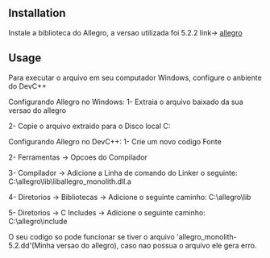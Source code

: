 ## Installation

Instale a biblioteca do Allegro, a versao utilizada foi 5.2.2
link-> [allegro](https://github.com/liballeg/allegro5/releases)


## Usage
Para executar o arquivo em seu computador Windows, configure o anbiente do DevC++

Configurando Allegro no Windows:
1- Extraia o arquivo baixado da sua versao do allegro

2- Copie o arquivo extraido para o Disco local C:

Configurando Allegro no DevC++:
1- Crie um novo codigo Fonte

2- Ferramentas -> Opcoes do Compilador

3- Compilador -> Adicione a Linha de comando do Linker o seguinte: C:\allegro\lib\liballegro_monolith.dll.a

4- Diretorios -> Bibliotecas -> Adicione o seguinte caminho: C:\allegro\lib

5- Diretorios -> C Includes -> Adicione o seguinte caminho: C:\allegro\include

O seu codigo so pode funcionar se tiver o arquivo 'allegro_monolith-5.2.dd'(Minha versao do allegro), caso nao possua o arquivo
ele gera erro.
